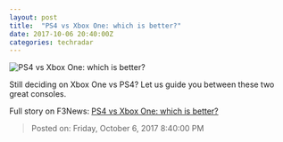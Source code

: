 ```yaml
---
layout: post
title:  "PS4 vs Xbox One: which is better?"
date: 2017-10-06 20:40:00Z
categories: techradar
---
```


![PS4 vs Xbox One: which is better?](http://cdn.mos.cms.futurecdn.net/343c2a214ab4d8e526a3b2b45664aa2a-1200-80.jpg)

Still deciding on Xbox One vs PS4? Let us guide you between these two great consoles.


Full story on F3News: [PS4 vs Xbox One: which is better?](http://www.f3nws.com/n/uGpPFG)

> Posted on: Friday, October 6, 2017 8:40:00 PM
